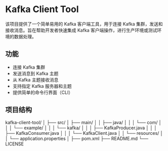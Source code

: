# Kafka Client Tool

该项目提供了一个简单易用的 Kafka 客户端工具，用于连接 Kafka 集群，发送和接收消息。旨在帮助开发者快速集成 Kafka 客户端操作，进行生产环境或测试环境的数据处理。

## 功能

- 连接 Kafka 集群
- 发送消息到 Kafka 主题
- 从 Kafka 主题接收消息
- 支持指定 Kafka 服务器和主题
- 提供简单的命令行界面（CLI）

## 项目结构
kafka-client-tool/ │ ├── src/ │ ├── main/ │ │ ├── java/ │ │ │ └── com/ │ │ │ └── example/ │ │ │ └── kafka/ │ │ │ ├── KafkaProducer.java │ │ │ ├── KafkaConsumer.java │ │ │ └── KafkaClient.java │ │ └── resources/ │ │ └── application.properties │ ├── pom.xml ├── README.md └── LICENSE
